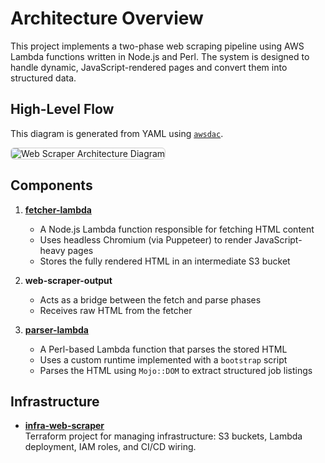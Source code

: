 # Architecture Overview

This project implements a two-phase web scraping pipeline using AWS Lambda functions written in Node.js and Perl. The system is designed to handle dynamic, JavaScript-rendered pages and convert them into structured data.

## High-Level Flow

This diagram is generated from YAML using [`awsdac`](https://github.com/awslabs/diagram-as-code).

<img src="../web-scraper-pipeline.png" alt="Web Scraper Architecture Diagram" style="max-width: 100%; border: 1px solid #ccc; border-radius: 6px;">

## Components
1. [**fetcher-lambda**](https://github.com/PhilNel/node-web-fetcher)
    - A Node.js Lambda function responsible for fetching HTML content
    - Uses headless Chromium (via Puppeteer) to render JavaScript-heavy pages
    - Stores the fully rendered HTML in an intermediate S3 bucket

2. **web-scraper-output**
    - Acts as a bridge between the fetch and parse phases
    - Receives raw HTML from the fetcher

3. [**parser-lambda**](https://github.com/PhilNel/perl-web-scraper)
    - A Perl-based Lambda function that parses the stored HTML
    - Uses a custom runtime implemented with a `bootstrap` script
    - Parses the HTML using `Mojo::DOM` to extract structured job listings

## Infrastructure

- [**infra-web-scraper**](https://github.com/PhilNel/infra-web-scraper)  
Terraform project for managing infrastructure: S3 buckets, Lambda deployment, IAM roles, and CI/CD wiring.